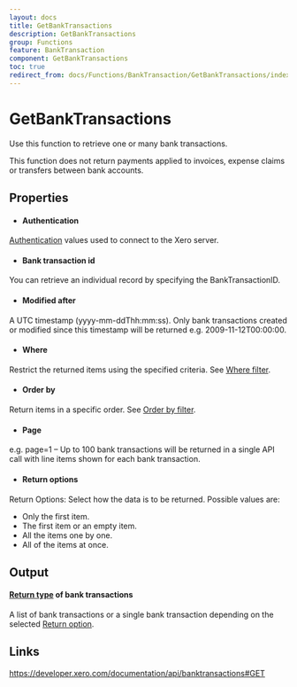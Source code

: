 ```yaml
---
layout: docs
title: GetBankTransactions
description: GetBankTransactions
group: Functions
feature: BankTransaction
component: GetBankTransactions
toc: true
redirect_from: docs/Functions/BankTransaction/GetBankTransactions/index
---
```

GetBankTransactions
============

Use this function to retrieve one or many bank transactions.

This function does not return payments applied to invoices, expense claims or transfers between bank accounts.

Properties
----------

- #### Authentication
[Authentication](../../../Common/Authentication/Index.md) values used to connect to the Xero server.
- #### Bank transaction id
You can retrieve an individual record by specifying the BankTransactionID.
- #### Modified after
A UTC timestamp (yyyy-mm-ddThh:mm:ss). Only bank transactions created or modified since this timestamp will be returned e.g. 2009-11-12T00:00:00.
- #### Where
Restrict the returned items using the specified criteria. See [Where filter](../../../Common/Filters/Where/Index.md).
- #### Order by
Return items in a specific order. See [Order by filter](../../../Common/Filters/OrderBy/Index.md).
- #### Page
e.g. page=1 – Up to 100 bank transactions will be returned in a single API call with line items shown for each bank transaction.
- #### Return options
Return Options: Select how the data is to be returned. Possible values are:
  * Only the first item.
  * The first item or an empty item. 
  * All the items one by one.
  * All of the items at once.


Output
-----
#### [Return type](#return-options) of bank transactions
A list of bank transactions or a single bank transaction depending on the selected [Return option](#return-options).

Links
-----

https://developer.xero.com/documentation/api/banktransactions#GET
